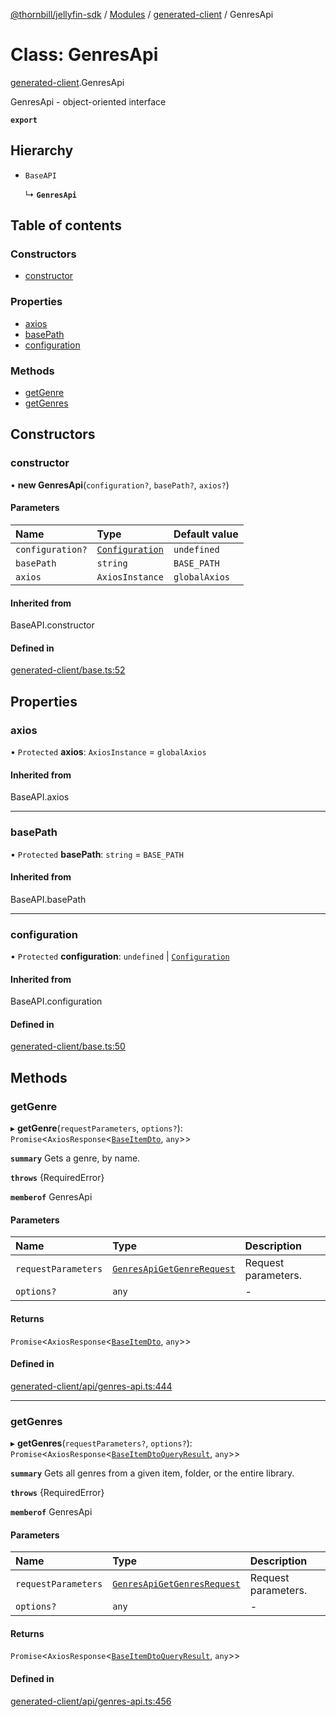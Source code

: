 [@thornbill/jellyfin-sdk](../README.md) / [Modules](../modules.md) / [generated-client](../modules/generated_client.md) / GenresApi

# Class: GenresApi

[generated-client](../modules/generated_client.md).GenresApi

GenresApi - object-oriented interface

**`export`**

## Hierarchy

- `BaseAPI`

  ↳ **`GenresApi`**

## Table of contents

### Constructors

- [constructor](generated_client.GenresApi.md#constructor)

### Properties

- [axios](generated_client.GenresApi.md#axios)
- [basePath](generated_client.GenresApi.md#basepath)
- [configuration](generated_client.GenresApi.md#configuration)

### Methods

- [getGenre](generated_client.GenresApi.md#getgenre)
- [getGenres](generated_client.GenresApi.md#getgenres)

## Constructors

### constructor

• **new GenresApi**(`configuration?`, `basePath?`, `axios?`)

#### Parameters

| Name | Type | Default value |
| :------ | :------ | :------ |
| `configuration?` | [`Configuration`](generated_client.Configuration.md) | `undefined` |
| `basePath` | `string` | `BASE_PATH` |
| `axios` | `AxiosInstance` | `globalAxios` |

#### Inherited from

BaseAPI.constructor

#### Defined in

[generated-client/base.ts:52](https://github.com/thornbill/jellyfin-sdk-typescript/blob/03092f3/src/generated-client/base.ts#L52)

## Properties

### axios

• `Protected` **axios**: `AxiosInstance` = `globalAxios`

#### Inherited from

BaseAPI.axios

___

### basePath

• `Protected` **basePath**: `string` = `BASE_PATH`

#### Inherited from

BaseAPI.basePath

___

### configuration

• `Protected` **configuration**: `undefined` \| [`Configuration`](generated_client.Configuration.md)

#### Inherited from

BaseAPI.configuration

#### Defined in

[generated-client/base.ts:50](https://github.com/thornbill/jellyfin-sdk-typescript/blob/03092f3/src/generated-client/base.ts#L50)

## Methods

### getGenre

▸ **getGenre**(`requestParameters`, `options?`): `Promise`<`AxiosResponse`<[`BaseItemDto`](../interfaces/generated_client.BaseItemDto.md), `any`\>\>

**`summary`** Gets a genre, by name.

**`throws`** {RequiredError}

**`memberof`** GenresApi

#### Parameters

| Name | Type | Description |
| :------ | :------ | :------ |
| `requestParameters` | [`GenresApiGetGenreRequest`](../interfaces/generated_client.GenresApiGetGenreRequest.md) | Request parameters. |
| `options?` | `any` | - |

#### Returns

`Promise`<`AxiosResponse`<[`BaseItemDto`](../interfaces/generated_client.BaseItemDto.md), `any`\>\>

#### Defined in

[generated-client/api/genres-api.ts:444](https://github.com/thornbill/jellyfin-sdk-typescript/blob/03092f3/src/generated-client/api/genres-api.ts#L444)

___

### getGenres

▸ **getGenres**(`requestParameters?`, `options?`): `Promise`<`AxiosResponse`<[`BaseItemDtoQueryResult`](../interfaces/generated_client.BaseItemDtoQueryResult.md), `any`\>\>

**`summary`** Gets all genres from a given item, folder, or the entire library.

**`throws`** {RequiredError}

**`memberof`** GenresApi

#### Parameters

| Name | Type | Description |
| :------ | :------ | :------ |
| `requestParameters` | [`GenresApiGetGenresRequest`](../interfaces/generated_client.GenresApiGetGenresRequest.md) | Request parameters. |
| `options?` | `any` | - |

#### Returns

`Promise`<`AxiosResponse`<[`BaseItemDtoQueryResult`](../interfaces/generated_client.BaseItemDtoQueryResult.md), `any`\>\>

#### Defined in

[generated-client/api/genres-api.ts:456](https://github.com/thornbill/jellyfin-sdk-typescript/blob/03092f3/src/generated-client/api/genres-api.ts#L456)
